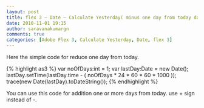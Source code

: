 ```yaml
---
layout: post
title: flex 3 – Date – Calculate Yesterday( minus one day from today date)
date: 2010-11-01 19:15
author: saravanakumargn
comments: true
categories: [Adobe Flex 3, Calculate Yesterday, Date, flex 3]
---
```


Here the simple code for reduce one day from today.

{% highlight as3 %}
var noOfDays:int = 1;
var lastDay:Date = new Date();
lastDay.setTime(lastDay.time - ( noOfDays * 24 * 60 * 60 * 1000 ));
trace(new Date(lastDay).toDateString());
{% endhighlight %}

You can use this code for addition one or more days from today. use + sign instead of -.
